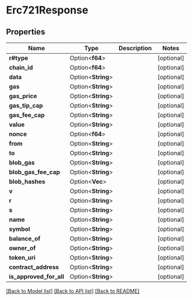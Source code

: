 # Erc721Response

## Properties

| Name                       | Type               | Description | Notes       |
| -------------------------- | ------------------ | ----------- | ----------- |
| **r#type**                 | Option<**f64**>    |             | \[optional] |
| **chain\_id**              | Option<**f64**>    |             | \[optional] |
| **data**                   | Option<**String**> |             | \[optional] |
| **gas**                    | Option<**String**> |             | \[optional] |
| **gas\_price**             | Option<**String**> |             | \[optional] |
| **gas\_tip\_cap**          | Option<**String**> |             | \[optional] |
| **gas\_fee\_cap**          | Option<**String**> |             | \[optional] |
| **value**                  | Option<**String**> |             | \[optional] |
| **nonce**                  | Option<**f64**>    |             | \[optional] |
| **from**                   | Option<**String**> |             | \[optional] |
| **to**                     | Option<**String**> |             | \[optional] |
| **blob\_gas**              | Option<**String**> |             | \[optional] |
| **blob\_gas\_fee\_cap**    | Option<**String**> |             | \[optional] |
| **blob\_hashes**           | Option<**Vec**>    |             | \[optional] |
| **v**                      | Option<**String**> |             | \[optional] |
| **r**                      | Option<**String**> |             | \[optional] |
| **s**                      | Option<**String**> |             | \[optional] |
| **name**                   | Option<**String**> |             | \[optional] |
| **symbol**                 | Option<**String**> |             | \[optional] |
| **balance\_of**            | Option<**String**> |             | \[optional] |
| **owner\_of**              | Option<**String**> |             | \[optional] |
| **token\_uri**             | Option<**String**> |             | \[optional] |
| **contract\_address**      | Option<**String**> |             | \[optional] |
| **is\_approved\_for\_all** | Option<**String**> |             | \[optional] |

[\[Back to Model list\]](./#documentation-for-models) [\[Back to API list\]](./#documentation-for-api-endpoints) [\[Back to README\]](./)
